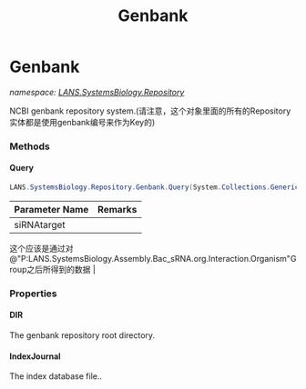 ﻿---
title: Genbank
---

# Genbank
_namespace: [LANS.SystemsBiology.Repository](N-LANS.SystemsBiology.Repository.html)_

NCBI genbank repository system.(请注意，这个对象里面的所有的Repository实体都是使用genbank编号来作为Key的)

### Methods

#### Query
```csharp
LANS.SystemsBiology.Repository.Genbank.Query(System.Collections.Generic.IEnumerable{LANS.SystemsBiology.Assembly.Bac_sRNA.org.Interaction})
```


|Parameter Name|Remarks|
|--------------|-------|
|siRNAtarget|
 这个应该是通过对@"P:LANS.SystemsBiology.Assembly.Bac_sRNA.org.Interaction.Organism"Group之后所得到的数据
 |




### Properties

#### DIR
The genbank repository root directory.
#### IndexJournal
The index database file..

